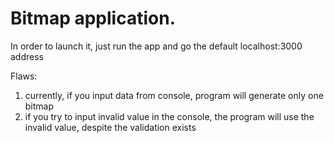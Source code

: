 # Bitmap application.
In order to launch it, just run the app and go the default localhost:3000 address

Flaws:
1. currently, if you input data from console, program will generate only one bitmap
2. if you try to input invalid value in the console, the program will use the invalid value,
despite the validation exists

